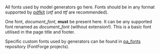 All fonts used by model generators go here. Fonts should be in any format supported by [pdfkit](https://github.com/devongovett/pdfkit) (*otf* and *ttf* are recommended).

One font, *document_font*, __must__ be present here. It can be any supported font renamed as *document_font* (without extension!). This is a basic font utilised in the page title and footer. 

Specific custom fonts used by generators can be found in [pa_fonts](https://github.com/SirGagarin/pa_fonts) repository (FontForge projects).